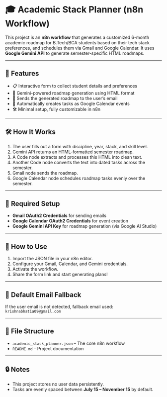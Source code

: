 # 🎓 Academic Stack Planner (n8n Workflow)

This project is an **n8n workflow** that generates a customized 6-month academic roadmap for B.Tech/BCA students based on their tech stack preferences, and schedules them via Gmail and Google Calendar. It uses **Google Gemini API** to generate semester-specific HTML roadmaps.

---

## 🚀 Features

- 📋 Interactive form to collect student details and preferences
- 🧠 Gemini-powered roadmap generation using HTML format
- 📧 Sends the generated roadmap to the user’s email
- 📆 Automatically creates tasks as Google Calendar events
- 🛠️ Minimal setup, fully customizable in n8n

---

## 🛠 How It Works

1. The user fills out a form with discipline, year, stack, and skill level.
2. Gemini API returns an HTML-formatted semester roadmap.
3. A Code node extracts and processes this HTML into clean text.
4. Another Code node converts the text into dated tasks across the semester.
5. Gmail node sends the roadmap.
6. Google Calendar node schedules roadmap tasks evenly over the semester.

---

## 🔑 Required Setup

- **Gmail OAuth2 Credentials** for sending emails
- **Google Calendar OAuth2 Credentials** for event creation
- **Google Gemini API Key** for roadmap generation (via Google AI Studio)

---

## 📂 How to Use

1. Import the JSON file in your n8n editor.
2. Configure your Gmail, Calendar, and Gemini credentials.
3. Activate the workflow.
4. Share the form link and start generating plans!

---

## 📧 Default Email Fallback

If the user email is not detected, fallback email used: `krishnabhatia09@gmail.com`

---

## 📁 File Structure

- `academic_stack_planner.json` – The core n8n workflow
- `README.md` – Project documentation

---

## 🔒 Notes

- This project stores no user data persistently.
- Tasks are evenly spaced between **July 15 – November 15** by default.
